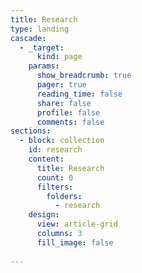 ```yaml
---
title: Research
type: landing
cascade:
  - _target:
      kind: page
    params:
      show_breadcrumb: true
      pager: true
      reading_time: false 
      share: false  
      profile: false  
      comments: false  
sections:
  - block: collection
    id: research
    content:
      title: Research
      count: 0
      filters:
        folders:
          - research
    design:
      view: article-grid
      columns: 3
      fill_image: false
  
---
```

